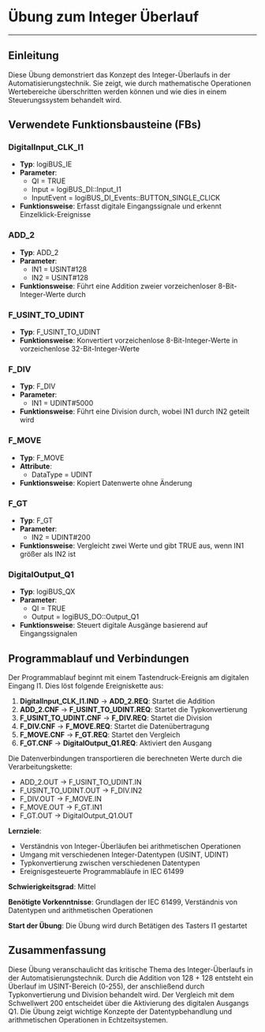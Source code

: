 # Übung zum Integer Überlauf

* * * * * * * * * *

## Einleitung
Diese Übung demonstriert das Konzept des Integer-Überlaufs in der Automatisierungstechnik. Sie zeigt, wie durch mathematische Operationen Wertebereiche überschritten werden können und wie dies in einem Steuerungssystem behandelt wird.

## Verwendete Funktionsbausteine (FBs)

### DigitalInput_CLK_I1
- **Typ**: logiBUS_IE
- **Parameter**:
  - QI = TRUE
  - Input = logiBUS_DI::Input_I1
  - InputEvent = logiBUS_DI_Events::BUTTON_SINGLE_CLICK
- **Funktionsweise**: Erfasst digitale Eingangssignale und erkennt Einzelklick-Ereignisse

### ADD_2
- **Typ**: ADD_2
- **Parameter**:
  - IN1 = USINT#128
  - IN2 = USINT#128
- **Funktionsweise**: Führt eine Addition zweier vorzeichenloser 8-Bit-Integer-Werte durch

### F_USINT_TO_UDINT
- **Typ**: F_USINT_TO_UDINT
- **Funktionsweise**: Konvertiert vorzeichenlose 8-Bit-Integer-Werte in vorzeichenlose 32-Bit-Integer-Werte

### F_DIV
- **Typ**: F_DIV
- **Parameter**:
  - IN1 = UDINT#5000
- **Funktionsweise**: Führt eine Division durch, wobei IN1 durch IN2 geteilt wird

### F_MOVE
- **Typ**: F_MOVE
- **Attribute**:
  - DataType = UDINT
- **Funktionsweise**: Kopiert Datenwerte ohne Änderung

### F_GT
- **Typ**: F_GT
- **Parameter**:
  - IN2 = UDINT#200
- **Funktionsweise**: Vergleicht zwei Werte und gibt TRUE aus, wenn IN1 größer als IN2 ist

### DigitalOutput_Q1
- **Typ**: logiBUS_QX
- **Parameter**:
  - QI = TRUE
  - Output = logiBUS_DO::Output_Q1
- **Funktionsweise**: Steuert digitale Ausgänge basierend auf Eingangssignalen

## Programmablauf und Verbindungen

Der Programmablauf beginnt mit einem Tastendruck-Ereignis am digitalen Eingang I1. Dies löst folgende Ereigniskette aus:

1. **DigitalInput_CLK_I1.IND** → **ADD_2.REQ**: Startet die Addition
2. **ADD_2.CNF** → **F_USINT_TO_UDINT.REQ**: Startet die Typkonvertierung
3. **F_USINT_TO_UDINT.CNF** → **F_DIV.REQ**: Startet die Division
4. **F_DIV.CNF** → **F_MOVE.REQ**: Startet die Datenübertragung
5. **F_MOVE.CNF** → **F_GT.REQ**: Startet den Vergleich
6. **F_GT.CNF** → **DigitalOutput_Q1.REQ**: Aktiviert den Ausgang

Die Datenverbindungen transportieren die berechneten Werte durch die Verarbeitungskette:
- ADD_2.OUT → F_USINT_TO_UDINT.IN
- F_USINT_TO_UDINT.OUT → F_DIV.IN2
- F_DIV.OUT → F_MOVE.IN
- F_MOVE.OUT → F_GT.IN1
- F_GT.OUT → DigitalOutput_Q1.OUT

**Lernziele**:
- Verständnis von Integer-Überläufen bei arithmetischen Operationen
- Umgang mit verschiedenen Integer-Datentypen (USINT, UDINT)
- Typkonvertierung zwischen verschiedenen Datentypen
- Ereignisgesteuerte Programmabläufe in IEC 61499

**Schwierigkeitsgrad**: Mittel

**Benötigte Vorkenntnisse**: Grundlagen der IEC 61499, Verständnis von Datentypen und arithmetischen Operationen

**Start der Übung**: Die Übung wird durch Betätigen des Tasters I1 gestartet

## Zusammenfassung
Diese Übung veranschaulicht das kritische Thema des Integer-Überlaufs in der Automatisierungstechnik. Durch die Addition von 128 + 128 entsteht ein Überlauf im USINT-Bereich (0-255), der anschließend durch Typkonvertierung und Division behandelt wird. Der Vergleich mit dem Schwellwert 200 entscheidet über die Aktivierung des digitalen Ausgangs Q1. Die Übung zeigt wichtige Konzepte der Datentypbehandlung und arithmetischen Operationen in Echtzeitsystemen.